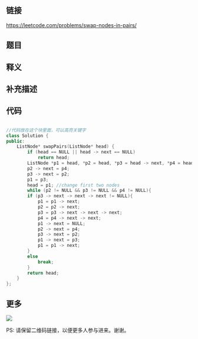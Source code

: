 ## 链接


https://leetcode.com/problems/swap-nodes-in-pairs/


## 题目





## 释义






## 补充描述






## 代码






```c++

//代码放在这个块里面，可以高亮关键字
class Solution {
public:
    ListNode* swapPairs(ListNode* head) {
        if (head == NULL || head -> next == NULL)
            return head;
        ListNode *p1 = head, *p2 = head, *p3 = head -> next, *p4 = head -> next -> next;
        p2 -> next = p4;
        p3 -> next = p2; 
        p1 = p3;
        head = p1; //change first two nodes
        while (p2 != NULL && p3 != NULL && p4 != NULL){
        if (p3 -> next -> next -> next != NULL){
            p1 = p1 -> next;
            p2 = p2 -> next;
            p3 = p3 -> next -> next -> next;
            p4 = p4 -> next -> next;
            p1 -> next = NULL;
            p2 -> next = p4;
            p3 -> next = p2;
            p1 -> next = p3;
            p1 = p1 -> next;
        } 
        else
            break;
        }
        return head;
    }
};


```



## 更多

![](https://github.com/githubwoniu/learnprogram/blob/master/image/erweima.png)

PS: 请保留二维码链接，以便更多人参与进来。谢谢。
